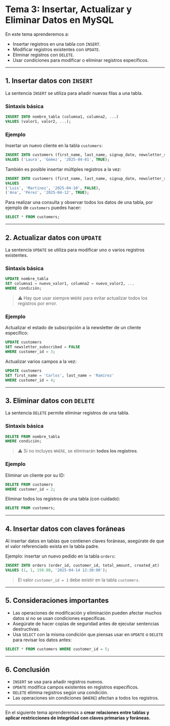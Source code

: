 # **Tema 3: Insertar, Actualizar y Eliminar Datos en MySQL**

En este tema aprenderemos a:

- Insertar registros en una tabla con `INSERT`.
- Modificar registros existentes con `UPDATE`.
- Eliminar registros con `DELETE`.
- Usar condiciones para modificar o eliminar registros específicos.

---

## **1. Insertar datos con `INSERT`**

La sentencia `INSERT` se utiliza para añadir nuevas filas a una tabla.

### **Sintaxis básica**

```sql
INSERT INTO nombre_tabla (columna1, columna2, ...)
VALUES (valor1, valor2, ...);
```

### **Ejemplo**

Insertar un nuevo cliente en la tabla `customers`:

```sql
INSERT INTO customers (first_name, last_name, signup_date, newsletter_subscribed)
VALUES ('Laura', 'Gómez', '2025-04-01', TRUE);
```

También es posible insertar múltiples registros a la vez:

```sql
INSERT INTO customers (first_name, last_name, signup_date, newsletter_subscribed)
VALUES
('Luis', 'Martínez', '2025-04-10', FALSE),
('Ana', 'Pérez', '2025-04-12', TRUE);
```

Para realizar una consulta y observar todos los datos de una tabla, por ejemplo de `customers` puedes hacer:

```sql
SELECT * FROM customers;
```

---

## **2. Actualizar datos con `UPDATE`**

La sentencia `UPDATE` se utiliza para modificar uno o varios registros existentes.

### **Sintaxis básica**

```sql
UPDATE nombre_tabla
SET columna1 = nuevo_valor1, columna2 = nuevo_valor2, ...
WHERE condición;
```

> ⚠️ Hay que usar siempre `WHERE` para evitar actualizar todos los registros por error.

### **Ejemplo**

Actualizar el estado de subscripción a la newsletter de un cliente específico:

```sql
UPDATE customers
SET newsletter_subscribed = FALSE
WHERE customer_id = 3;
```

Actualizar varios campos a la vez:

```sql
UPDATE customers
SET first_name = 'Carlos', last_name = 'Ramírez'
WHERE customer_id = 4;
```

---

## **3. Eliminar datos con `DELETE`**

La sentencia `DELETE` permite eliminar registros de una tabla.

### **Sintaxis básica**

```sql
DELETE FROM nombre_tabla
WHERE condición;
```

> ⚠️ Si no incluyes `WHERE`, se eliminarán **todos los registros**.

### **Ejemplo**

Eliminar un cliente por su ID:

```sql
DELETE FROM customers
WHERE customer_id = 2;
```

Eliminar todos los registros de una tabla (con cuidado):

```sql
DELETE FROM customers;
```

---

## **4. Insertar datos con claves foráneas**

Al insertar datos en tablas que contienen claves foráneas, asegúrate de que el valor referenciado exista en la tabla padre.

Ejemplo: insertar un nuevo pedido en la tabla `orders`:

```sql
INSERT INTO orders (order_id, customer_id, total_amount, created_at)
VALUES (1, 1, 150.00, '2025-04-14 12:30:00');
```

> El valor `customer_id = 1` debe existir en la tabla `customers`.

---

## **5. Consideraciones importantes**

- Las operaciones de modificación y eliminación pueden afectar muchos datos si no se usan condiciones específicas.
- Asegúrate de hacer copias de seguridad antes de ejecutar sentencias destructivas.
- Usa `SELECT` con la misma condición que piensas usar en `UPDATE` o `DELETE` para revisar los datos antes:

```sql
SELECT * FROM customers WHERE customer_id = 5;
```

---

## **6. Conclusión**

- `INSERT` se usa para añadir registros nuevos.
- `UPDATE` modifica campos existentes en registros específicos.
- `DELETE` elimina registros según una condición.
- Las operaciones sin condiciones (`WHERE`) afectan a todos los registros.

---

En el siguiente tema aprenderemos a **crear relaciones entre tablas y aplicar restricciones de integridad con claves primarias y foráneas.**

